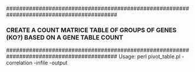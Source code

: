 ##########################################################################################
### CREATE A COUNT MATRICE TABLE OF GROUPS OF GENES (KO?) BASED ON A GENE TABLE COUNT ###
##########################################################################################
Usage: perl pivot_table.pl -correlation -infile -output




